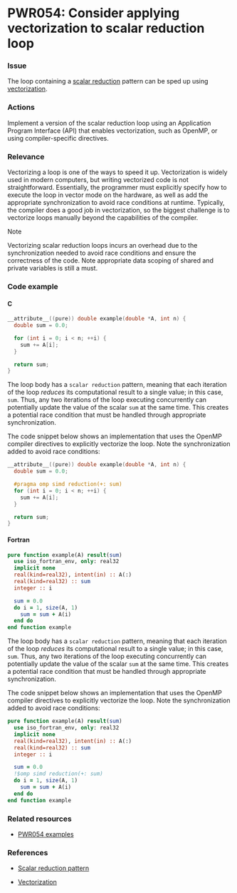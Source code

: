 # PWR054: Consider applying vectorization to scalar reduction loop

### Issue

The loop containing a
[scalar reduction](../../Glossary/Patterns-for-performance-optimization/Scalar-reduction.md)
pattern can be sped up using [vectorization](../../Glossary/Vectorization.md).

### Actions

Implement a version of the scalar reduction loop using an Application Program
Interface (API) that enables vectorization, such as OpenMP, or using
compiler-specific directives.

### Relevance

Vectorizing a loop is one of the ways to speed it up. Vectorization is widely
used in modern computers, but writing vectorized code is not straightforward.
Essentially, the programmer must explicitly specify how to execute the loop in
vector mode on the hardware, as well as add the appropriate synchronization to
avoid race conditions at runtime. Typically, the compiler does a good job in
vectorization, so the biggest challenge is to vectorize loops manually beyond
the capabilities of the compiler.

> [!NOTE]
> Vectorizing scalar reduction loops incurs an overhead due to the
> synchronization needed to avoid race conditions and ensure the correctness of
> the code. Note appropriate data scoping of shared and private variables is
> still a must.

### Code example

#### C

```c
__attribute__((pure)) double example(double *A, int n) {
  double sum = 0.0;

  for (int i = 0; i < n; ++i) {
    sum += A[i];
  }

  return sum;
}
```

The loop body has a `scalar reduction` pattern, meaning that each iteration of
the loop *reduces* its computational result to a single value; in this case,
`sum`. Thus, any two iterations of the loop executing concurrently can
potentially update the value of the scalar `sum` at the same time. This creates
a potential race condition that must be handled through appropriate
synchronization.

The code snippet below shows an implementation that uses the OpenMP compiler
directives to explicitly vectorize the loop. Note the synchronization added to
avoid race conditions:

```c
__attribute__((pure)) double example(double *A, int n) {
  double sum = 0.0;

  #pragma omp simd reduction(+: sum)
  for (int i = 0; i < n; ++i) {
    sum += A[i];
  }

  return sum;
}
```

#### Fortran

```fortran
pure function example(A) result(sum)
  use iso_fortran_env, only: real32
  implicit none
  real(kind=real32), intent(in) :: A(:)
  real(kind=real32) :: sum
  integer :: i

  sum = 0.0
  do i = 1, size(A, 1)
    sum = sum + A(i)
  end do
end function example
```

The loop body has a `scalar reduction` pattern, meaning that each iteration of
the loop *reduces* its computational result to a single value; in this case,
`sum`. Thus, any two iterations of the loop executing concurrently can
potentially update the value of the scalar `sum` at the same time. This creates
a potential race condition that must be handled through appropriate
synchronization.

The code snippet below shows an implementation that uses the OpenMP compiler
directives to explicitly vectorize the loop. Note the synchronization added to
avoid race conditions:

```fortran
pure function example(A) result(sum)
  use iso_fortran_env, only: real32
  implicit none
  real(kind=real32), intent(in) :: A(:)
  real(kind=real32) :: sum
  integer :: i

  sum = 0.0
  !$omp simd reduction(+: sum)
  do i = 1, size(A, 1)
    sum = sum + A(i)
  end do
end function example
```

### Related resources

* [PWR054 examples](https://github.com/codee-com/open-catalog/tree/main/Checks/PWR054/)

### References

* [Scalar reduction pattern](../../Glossary/Patterns-for-performance-optimization/Scalar-reduction.md)

* [Vectorization](../../Glossary/Vectorization.md)
